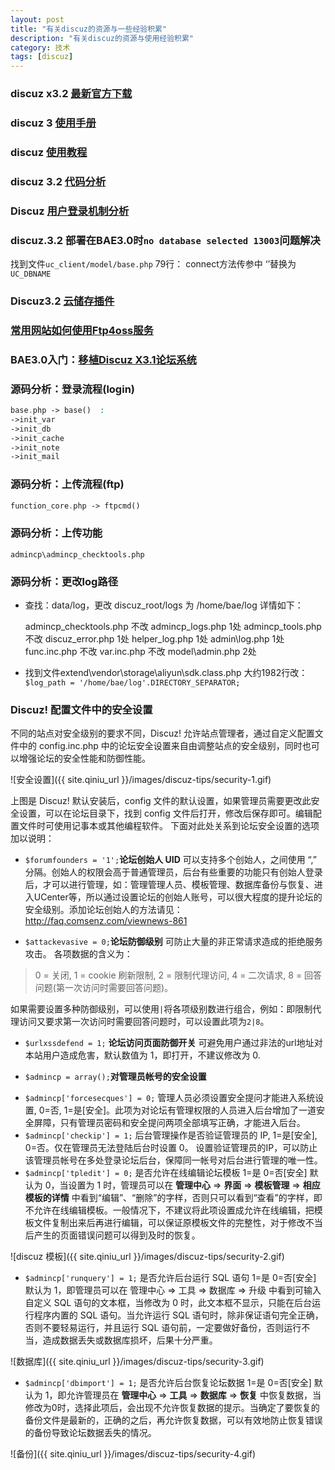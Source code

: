 ```yaml
---
layout: post
title: "有关discuz的资源与一些经验积累"
description: "有关discuz的资源与使用经验积累"
category: 技术
tags: [discuz]
---
```


### discuz x3.2 [最新官方下载](http://download.comsenz.com/DiscuzX/3.2/)

### discuz 3 [使用手册](http://faq.comsenz.com/library/x3/index.html )

### discuz [使用教程](http://www.3lian.com/zhuanti/type84.html)

### discuz 3.2 [代码分析](http://www.3qphp.com/category/kaiyuan/discuz/)

### Discuz [用户登录机制分析](http://blog.sina.com.cn/s/blog_63426ff90100ieic.html) 

### discuz.3.2 部署在BAE3.0时`no database selected 13003`问题解决

找到文件`uc_client/model/base.php` 79行： connect方法传参中 ‘’替换为 `UC_DBNAME`

### Discuz3.2 [云储存插件](http://bbs.aliyun.com/read/193829.html)



### [常用网站如何使用Ftp4oss服务](http://old.ftp4oss.com/help/UseHelp_Discuz.htm)

### BAE3.0入门：[移植Discuz X3.1论坛系统](http://godbae.duapp.com/?p=914)


### 源码分析：登录流程(login)

```php
base.php -> base()  :
->init_var
->init_db
->init_cache
->init_note
->init_mail
```

### 源码分析：上传流程(ftp)

```php
function_core.php -> ftpcmd()
```

### 源码分析：上传功能

```
admincp\admincp_checktools.php
```

### 源码分析：更改log路径

- 查找：data/log，更改 discuz_root/logs 为 /home/bae/log 
详情如下：

	admincp_checktools.php 不改
	admincp_logs.php 1处
	admincp_tools.php  不改
	discuz_error.php 1处
	helper_log.php 1处
	admin\log.php 1处
	func.inc.php 不改
	var.inc.php 不改
	model\admin.php 2处

- 找到文件extend\vendor\storage\aliyun\sdk.class.php 大约1982行改： `$log_path = '/home/bae/log'.DIRECTORY_SEPARATOR;`


### Discuz! 配置文件中的安全设置

不同的站点对安全级别的要求不同，Discuz! 允许站点管理者，通过自定义配置文件中的 config.inc.php 中的论坛安全设置来自由调整站点的安全级别，同时也可以增强论坛的安全性能和防御性能。

![安全设置]({{ site.qiniu_url }}/images/discuz-tips/security-1.gif)

上图是 Discuz! 默认安装后，config 文件的默认设置，如果管理员需要更改此安全设置，可以在论坛目录下，找到 config 文件后打开，修改后保存即可。编辑配置文件时可使用记事本或其他编程软件。
下面对此处关系到论坛安全设置的选项加以说明：

- `$forumfounders = '1';`**论坛创始人 UID**
可以支持多个创始人，之间使用 “,” 分隔。创始人的权限会高于普通管理员，后台有些重要的功能只有创始人登录后，才可以进行管理，如：管理管理人员、模板管理、数据库备份与恢复、进入UCenter等，所以通过设置论坛的创始人账号，可以很大程度的提升论坛的安全级别。添加论坛创始人的方法请见：http://faq.comsenz.com/viewnews-861

- `$attackevasive = 0;`**论坛防御级别**
可防止大量的非正常请求造成的拒绝服务攻击。
各项数据的含义为：

> 0 = 关闭, 
1 = cookie 刷新限制, 
2 = 限制代理访问, 
4 = 二次请求, 
8 = 回答问题(第一次访问时需要回答问题)。

如果需要设置多种防御级别，可以使用`|`将各项级别数进行组合，例如：即限制代理访问又要求第一次访问时需要回答问题时，可以设置此项为`2|8`。

- `$urlxssdefend = 1;` **论坛访问页面防御开关**
可避免用户通过非法的url地址对本站用户造成危害，默认数值为 1，即打开，不建议修改为 0.

- `$admincp = array();`**对管理员帐号的安全设置**
 + `$admincp['forcesecques'] = 0;`
管理人员必须设置安全提问才能进入系统设置, 0=否, 1=是[安全]。此项为对论坛有管理权限的人员进入后台增加了一道安全屏障，只有管理员密码和安全提问两项全部填写正确，才能进入后台。
 + `$admincp['checkip'] = 1;`
后台管理操作是否验证管理员的 IP, 1=是[安全], 0=否。仅在管理员无法登陆后台时设置 0。
设置验证管理员的IP，可以防止该管理员帐号在多处登录论坛后台，保障同一帐号对后台进行管理的唯一性。
 + `$admincp['tpledit'] = 0;`
是否允许在线编辑论坛模板 1=是 0=否[安全]
默认为 0，当设置为 1 时，管理员可以在 **管理中心** => **界面** => **模板管理** => **相应模板的详情** 中看到“编辑”、“删除”的字样，否则只可以看到“查看”的字样，即不允许在线编辑模板。一般情况下，不建议将此项设置成允许在线编辑，把模板文件复制出来后再进行编辑，可以保证原模板文件的完整性，对于修改不当后产生的页面错误问题可以得到及时的恢复。

![discuz 模板]({{ site.qiniu_url }}/images/discuz-tips/security-2.gif)

- `$admincp['runquery'] = 1;`
是否允许后台运行 SQL 语句 1=是 0=否[安全]
默认为 1，即管理员可以在 管理中心 => 工具 => 数据库 => 升级 中看到可输入自定义 SQL 语句的文本框，当修改为 0 时，此文本框不显示，只能在后台运行程序内置的 SQL 语句。当允许运行 SQL 语句时，除非保证语句完全正确，否则不要轻易运行，并且运行 SQL 语句前，一定要做好备份，否则运行不当，造成数据丢失或数据库损坏，后果十分严重。

![数据库]({{ site.qiniu_url }}/images/discuz-tips/security-3.gif)

- `$admincp['dbimport'] = 1;`
是否允许后台恢复论坛数据 1=是 0=否[安全]
默认为 1，即允许管理员在 **管理中心** => **工具** => **数据库** => **恢复** 中恢复数据，当修改为0时，选择此项后，会出现不允许恢复数据的提示。当确定了要恢复的备份文件是最新的，正确的之后，再允许恢复数据，可以有效地防止恢复错误的备份导致论坛数据丢失的情况。

![备份]({{ site.qiniu_url }}/images/discuz-tips/security-4.gif)